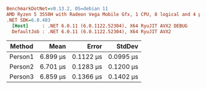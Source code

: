 ``` ini

BenchmarkDotNet=v0.13.2, OS=debian 11
AMD Ryzen 5 3550H with Radeon Vega Mobile Gfx, 1 CPU, 8 logical and 4 physical cores
.NET SDK=6.0.403
  [Host]     : .NET 6.0.11 (6.0.1122.52304), X64 RyuJIT AVX2 DEBUG
  DefaultJob : .NET 6.0.11 (6.0.1122.52304), X64 RyuJIT AVX2


```
|  Method |     Mean |     Error |    StdDev |
|-------- |---------:|----------:|----------:|
| Person1 | 6.899 μs | 0.1122 μs | 0.0995 μs |
| Person2 | 6.701 μs | 0.1283 μs | 0.1200 μs |
| Person3 | 6.859 μs | 0.1366 μs | 0.1402 μs |
